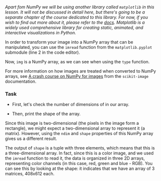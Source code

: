 <i>Apart fom NumPy we will be using another library called `matplotlib` in this lesson. 
It will not be discussed in detail here, but there's going to be a separate chapter of the course 
dedicated to this library. For now, if you wish to find out more about it, please 
refer to the [docs](https://matplotlib.org/stable/users/index.html).
Matplotlib is a widely used comprehensive library for creating static, animated, and interactive visualizations in Python.</i>

In order to transform your image into a NumPy array that can be manipulated, you can use the 
`imread` function from the `matplotlib.pyplot` submodule (line 2 in the code editor). 


Now, `img` is a NumPy array, as we can see when using the `type` function.


<div class="hint">

For more information on how images are treated when converted to NumPy arrays, 
see [A crash course on NumPy for images](https://scikit-image.org/docs/stable/user_guide/numpy_images.html) from the `scikit-image` documentation.
</div>

### Task

- First, let's check the number of dimensions of in our array.

- Then, print the shape of the array. 


Since this image is two-dimensional 
(the pixels in the image form a rectangle), we might expect a two-dimensional array to 
represent it (a matrix). However, using the `ndim` and `shape` properties of this NumPy array gives us a 
different result.

The output of `shape` is a tuple with three elements, which means that this is a three-dimensional array. 
In fact, since this is a color image, and we used the `imread` function to read it, the 
data is organized in three 2D arrays, representing color channels (in this case, red, green 
and blue - RGB). You can see this by looking at the shape: it indicates that we have an 
array of 3 matrices, 408x612 each.


